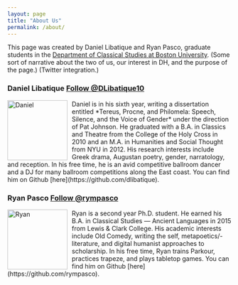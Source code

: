 ```yaml
---
layout: page
title: "About Us"
permalink: /about/
---
```


This page was created by Daniel Libatique and Ryan Pasco, graduate students in the [Department of Classical Studies at Boston University](http://www.bu.edu/classics/). (Some sort of narrative about the two of us, our interest in DH, and the purpose of the page.) (Twitter integration.)

### Daniel Libatique <a href="https://twitter.com/DLibatique10?ref_src=twsrc%5Etfw" class="twitter-follow-button" data-show-count="false">Follow @DLibatique10</a><script async src="https://platform.twitter.com/widgets.js" charset="utf-8"></script>
<img src="https://budigitalclassics.github.io/images/dlibatique_circle.png" align="left" alt="Daniel" style="width: 135px; margin: 0px 10px 0px 0px;"/>
Daniel is in his sixth year, writing a dissertation entitled *Tereus, Procne, and Philomela: Speech, Silence, and the Voice of Gender* under the direction of Pat Johnson. He graduated with a B.A. in Classics and Theatre from the College of the Holy Cross in 2010 and an M.A. in Humanities and Social Thought from NYU in 2012. His research interests include Greek drama, Augustan poetry, gender, narratology, and reception. In his free time, he is an avid competitive ballroom dancer and a DJ for many ballroom competitions along the East coast. You can find him on Github [here](https://github.com/dlibatique).

### Ryan Pasco <a href="https://twitter.com/rympasco?ref_src=twsrc%5Etfw" class="twitter-follow-button" data-show-count="false">Follow @rympasco</a><script async src="https://platform.twitter.com/widgets.js" charset="utf-8"></script>
<img src="https://budigitalclassics.github.io/images/rympasco_circle.png" align="left" alt="Ryan" style="width: 135px; margin: 0px 10px 0px 0px;"/>
Ryan is a second year Ph.D. student. He earned his B.A. in Classical Studies — Ancient Languages in 2015 from Lewis & Clark College. His academic interests include Old Comedy, writing the self, metapoetics/-literature, and digital humanist approaches to scholarship. In his free time, Ryan trains Parkour, practices trapeze, and plays tabletop games. You can find him on Github [here](https://github.com/rympasco).